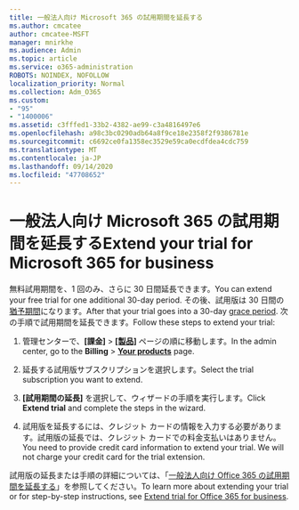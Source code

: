 ```yaml
---
title: 一般法人向け Microsoft 365 の試用期間を延長する
ms.author: cmcatee
author: cmcatee-MSFT
manager: mnirkhe
ms.audience: Admin
ms.topic: article
ms.service: o365-administration
ROBOTS: NOINDEX, NOFOLLOW
localization_priority: Normal
ms.collection: Adm_O365
ms.custom:
- "95"
- "1400006"
ms.assetid: c3fffed1-33b2-4382-ae99-c3a4816497e6
ms.openlocfilehash: a98c3bc0290adb64a8f9ce18e2358f2f9386781e
ms.sourcegitcommit: c6692ce0fa1358ec3529e59ca0ecdfdea4cdc759
ms.translationtype: MT
ms.contentlocale: ja-JP
ms.lasthandoff: 09/14/2020
ms.locfileid: "47708652"
---
```

# <a name="extend-your-trial-for-microsoft-365-for-business"></a><span data-ttu-id="3b68d-102">一般法人向け Microsoft 365 の試用期間を延長する</span><span class="sxs-lookup"><span data-stu-id="3b68d-102">Extend your trial for Microsoft 365 for business</span></span>

<span data-ttu-id="3b68d-103">無料試用期間を、1 回のみ、さらに 30 日間延長できます。</span><span class="sxs-lookup"><span data-stu-id="3b68d-103">You can extend your free trial for one additional 30-day period.</span></span> <span data-ttu-id="3b68d-104">その後、試用版は 30 日間の[猶予期間](https://docs.microsoft.com/alchemyinsights/grace-period-for-microsoft-365-free-trial)になります。</span><span class="sxs-lookup"><span data-stu-id="3b68d-104">After that your trial goes into a 30-day [grace period](https://docs.microsoft.com/alchemyinsights/grace-period-for-microsoft-365-free-trial).</span></span> <span data-ttu-id="3b68d-105">次の手順で試用期間を延長できます。</span><span class="sxs-lookup"><span data-stu-id="3b68d-105">Follow these steps to extend your trial:</span></span>
  
1. <span data-ttu-id="3b68d-106">管理センターで、**[課金]** \> **[[製品]](https://go.microsoft.com/fwlink/p/?linkid=842054)** ページの順に移動します。</span><span class="sxs-lookup"><span data-stu-id="3b68d-106">In the admin center, go to the **Billing** \> **[Your products](https://go.microsoft.com/fwlink/p/?linkid=842054)** page.</span></span>

2. <span data-ttu-id="3b68d-107">延長する試用版サブスクリプションを選択します。</span><span class="sxs-lookup"><span data-stu-id="3b68d-107">Select the trial subscription you want to extend.</span></span>

3. <span data-ttu-id="3b68d-108">**[試用期間の延長]** を選択して、ウィザードの手順を実行します。</span><span class="sxs-lookup"><span data-stu-id="3b68d-108">Click **Extend trial** and complete the steps in the wizard.</span></span>

4. <span data-ttu-id="3b68d-p102">試用版を延長するには、クレジット カードの情報を入力する必要があります。試用版の延長では、クレジット カードでの料金支払いはありません。</span><span class="sxs-lookup"><span data-stu-id="3b68d-p102">You need to provide credit card information to extend your trial. We will not charge your credit card for the trial extension.</span></span>

<span data-ttu-id="3b68d-111">試用版の延長または手順の詳細については、「[一般法人向け Office 365 の試用期間を延長する](https://docs.microsoft.com/microsoft-365/commerce/extend-your-trial)」を参照してください。</span><span class="sxs-lookup"><span data-stu-id="3b68d-111">To learn more about extending your trial or for step-by-step instructions, see [Extend trial for Office 365 for business](https://docs.microsoft.com/microsoft-365/commerce/extend-your-trial).</span></span>
